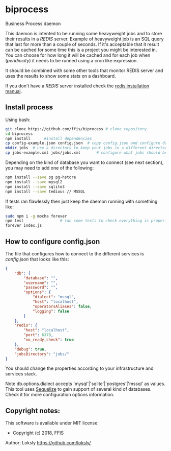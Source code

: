 # biprocess
Business Process daemon


This daemon is intented to be running some heavyweight jobs and to store their
results in a _REDIS_ server. Example of heavyweight job is an SQL query that last
for more than a couple of seconds. If it's acceptable that it result can be cached
for some time this is a project you might be interested in. You can choose for how
long it will be cached and for each job when (_peridiocity_) it needs to be runned
using a cron like expression.

It should be combined with some other tools that monitor REDIS server and uses
the results to show some stats on a dashboard.

If you don't have a _REDIS_ server installed check the [redis installation manual](./redis.md).

## Install process

Using bash:

```bash
git clone https://github.com/ffis/biprocess # clone repository
cd biprocess
npm install 	 #install dependencies
cp config-example.json config.json 	# copy config.json and configure database and redis connection parameters
mkdir jobs 	# use a directory to keep your jobs in a different directory than the code is
cp jobs-example.xml jobs/jobs.xml 		# configure what jobs should be executed and their peridiocity

```

Depending on the kind of database you want to connect (see next section), you may need to add one of the following:

```bash
npm install --save pg pg-hstore
npm install --save mysql2
npm install --save sqlite3
npm install --save tedious // MSSQL
```

If tests ran flawlessly then just keep the daemon running with something like:

```bash
sudo npm i -g mocha forever
npm test 				# run some tests to check everything is properly configured
forever index.js
```



## How to configure config.json

The file that configures how to connect to the different services is _config.json_ that looks like this:

```json
{
	"db": {
		"database": "",
		"username": "",
		"password": "",
		"options": {
			"dialect": "mssql",
			"host": "localhost",
			"operatorsAliases": false,
			"logging": false
		}
	},
	"redis": {
		"host": "localhost",
		"port": 6379,
		"no_ready_check": true
	},
	"debug": true,
	"jobsDirectory": "jobs/"
}

```

You should change the properties according to your infrastructure and services stack.

Note db.options.dialect accepts 'mysql'|'sqlite'|'postgres'|'mssql' as values.
This tool uses [Sequelize](http://docs.sequelizejs.com/) to gain support of several kind of databases.
Check it for more configuration options information.


## Copyright notes:

This software is available under MIT license:
* Copyright (c) 2018, FFIS
 
 Author: Loksly https://github.com/loksly/